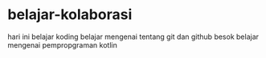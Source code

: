 # belajar-kolaborasi

hari ini belajar koding belajar mengenai tentang git dan github
besok belajar mengenai pempropgraman kotlin

